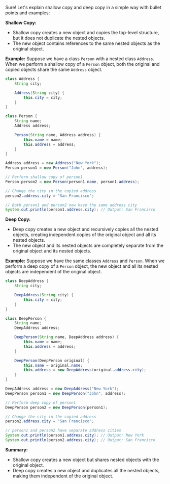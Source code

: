 Sure! Let's explain shallow copy and deep copy in a simple way with bullet points and examples:

**Shallow Copy:**
- Shallow copy creates a new object and copies the top-level structure, but it does not duplicate the nested objects.
- The new object contains references to the same nested objects as the original object.

**Example:**
Suppose we have a class `Person` with a nested class `Address`. When we perform a shallow copy of a `Person` object, both the original and copied objects share the same `Address` object.

```java
class Address {
    String city;

    Address(String city) {
        this.city = city;
    }
}

class Person {
    String name;
    Address address;

    Person(String name, Address address) {
        this.name = name;
        this.address = address;
    }
}

Address address = new Address("New York");
Person person1 = new Person("John", address);

// Perform shallow copy of person1
Person person2 = new Person(person1.name, person1.address);

// Change the city in the copied address
person2.address.city = "San Francisco";

// Both person1 and person2 now have the same address city
System.out.println(person1.address.city); // Output: San Francisco
```

**Deep Copy:**
- Deep copy creates a new object and recursively copies all the nested objects, creating independent copies of the original object and all its nested objects.
- The new object and its nested objects are completely separate from the original object and its nested objects.

**Example:**
Suppose we have the same classes `Address` and `Person`. When we perform a deep copy of a `Person` object, the new object and all its nested objects are independent of the original object.

```java
class DeepAddress {
    String city;

    DeepAddress(String city) {
        this.city = city;
    }
}

class DeepPerson {
    String name;
    DeepAddress address;

    DeepPerson(String name, DeepAddress address) {
        this.name = name;
        this.address = address;
    }

    DeepPerson(DeepPerson original) {
        this.name = original.name;
        this.address = new DeepAddress(original.address.city);
    }
}

DeepAddress address = new DeepAddress("New York");
DeepPerson person1 = new DeepPerson("John", address);

// Perform deep copy of person1
DeepPerson person2 = new DeepPerson(person1);

// Change the city in the copied address
person2.address.city = "San Francisco";

// person1 and person2 have separate address cities
System.out.println(person1.address.city); // Output: New York
System.out.println(person2.address.city); // Output: San Francisco
```

**Summary:**
- Shallow copy creates a new object but shares nested objects with the original object.
- Deep copy creates a new object and duplicates all the nested objects, making them independent of the original object.